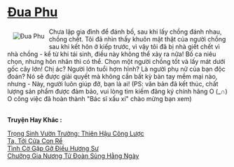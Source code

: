 <a href="https://truyentiki.com/dua-phu.30688/" title="Đua Phu"><h1>Đua Phu</h1></a><div style="display:table"><img align="right" style="float: left; padding: 10px;" src="https://truyentiki.com/a/img/str/src/30688.jpg" alt="Đua Phu">Chưa lập gia đình để đánh bố, sau khi lấy chồng đánh nhau, chồng chết. Tôi đã nhìn thấy khuôn mặt thật của người chồng sau khi kết hôn ở kiếp trước, vì vậy tôi đã bị nhà giết chết vì nhà chồng - kể từ khi tái sinh, điều này không thể xảy ra nữa! Bố ca niêu chọn, nhưng hôn nhân thì có thể. Chọn một người chồng tốt và lấy mát dưới gốc cây lớn! Chị ác? Người lớn tuổi hợm hĩnh? Là người phụ nữ của bạn độc đoán? Nó sẽ được giải quyết mà không cần bất kỳ bàn tay mềm mại nào, nhưng - Này, người luôn giúp đỡ, bạn là ai! (PS: văn bản đã kết thúc, chất lượng sản phẩm được đảm bảo, vui lòng tìm kiếm đăng ký chính hãng O (_∩) O công việc đã hoàn thành "Bác sĩ xấu xí" chào mừng bạn xem)</div><p><br><b>Truyện Hay Khác :</b></p><a href="https://truyentiki.com/trong-sinh-vuon-truong-thien-hau-cong-luoc.30687/" alt="Trọng Sinh Vườn Trường: Thiên Hậu Công Lược">Trọng Sinh Vườn Trường: Thiên Hậu Công Lược</a><br/><a href="https://truyentiki.wordpress.com/2020/06/08/ta-toi-cua-con-re/" alt="Ta, Tới Cửa Con Rể">Ta, Tới Cửa Con Rể</a><br/><a href="https://github.com/nownovels/truyenhay/tree/master/truyenhay/30472/README.md" alt="Tình Cờ Gặp Gỡ Điều Hương Sư">Tình Cờ Gặp Gỡ Điều Hương Sư</a><br/><a href="https://truyentiki.wordpress.com/2020/06/08/chuong-gia-nuong-tu-doan-sung-hang-ngay/" alt="Chưởng Gia Nương Tử Đoàn Sủng Hằng Ngày">Chưởng Gia Nương Tử Đoàn Sủng Hằng Ngày</a><br/>